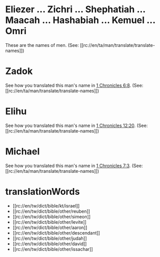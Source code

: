 # Eliezer ... Zichri ... Shephatiah ... Maacah ... Hashabiah ... Kemuel ... Omri

These are the names of men. (See: [[rc://en/ta/man/translate/translate-names]])

# Zadok

See how you translated this man's name in [1 Chronicles 6:8](../06/07.md). (See: [[rc://en/ta/man/translate/translate-names]])

# Elihu

See how you translated this man's name in [1 Chronicles 12:20](../12/19.md). (See: [[rc://en/ta/man/translate/translate-names]])

# Michael

See how you translated this man's name in [1 Chronicles 7:3](../07/01.md). (See: [[rc://en/ta/man/translate/translate-names]])

# translationWords

* [[rc://en/tw/dict/bible/kt/israel]]
* [[rc://en/tw/dict/bible/other/reuben]]
* [[rc://en/tw/dict/bible/other/simeon]]
* [[rc://en/tw/dict/bible/other/levite]]
* [[rc://en/tw/dict/bible/other/aaron]]
* [[rc://en/tw/dict/bible/other/descendant]]
* [[rc://en/tw/dict/bible/other/judah]]
* [[rc://en/tw/dict/bible/other/david]]
* [[rc://en/tw/dict/bible/other/issachar]]